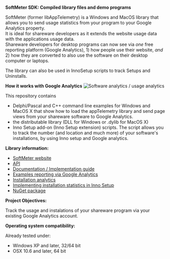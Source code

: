 ﻿**SoftMeter SDK: Compiled library files and demo programs**

SoftMeter (former libAppTelemetry) is a Windows and MacOS library that allows you to send usage statistics from your program to your Google Analytics property.  
It is ideal for shareware developers as it extends the website usage data with the applications usage data.  
Shareware developers for desktop programs can now see via *one* free reporting platform (Google Analytics), 1) how people use their website, *and* 2) how they are converted to also use the software on their desktop computer or laptops.

The library can also be used in InnoSetup scripts to track Setups and Uninstalls.

**How it works with Google Analytics**
![Software analytics / usage analytics](https://www.starmessagesoftware.com/myfiles/how-it-works-softmeter-usage-analytics.png)

This repository contains 
- Delphi/Pascal and C++ command line examples for Windows and MacOS X that show how to load the appTelemetry library and send page views from your shareware software to Google Analytics.
- the distributable library (DLL for Windows or .dylib for MacOS X) 
- Inno Setup add-on (Inno Setup extension) scripts. 
  The script allows you to track the number (and location and much more) of your software's installations, by using Inno setup and Google analytics.

**Library information:**
- [SoftMeter website](https://www.StarMessageSoftware.com/softmeter)
- [API](https://www.starmessagesoftware.com/softmeter/sdk-api)
- [Documentation / Implementation guide](https://www.StarMessageSoftware.com/softmeter/implementation)
- [Examples reporting via  Google Analytics](https://www.starmessagesoftware.com/blog/google-analytics-reports-software-applications)
- [Installation analytics](https://www.starmessagesoftware.com/blog/installation-analytics-shareware-desktop-software-applications)
- [Implementing installation statistics in Inno Setup](https://www.starmessagesoftware.com/blog/free-installation-statistics-innosetup-google-analytics)
- [NuGet package](https://www.nuget.org/packages/libSoftMeter/)
 
**Project Objectives:**

Track the usage and instalations of your shareware program via your existing Google Analytics account. 

**Operating system compatibility:**

Already tested under:
- Windows XP and later, 32/64 bit
- OSX 10.6 and later, 64 bit




